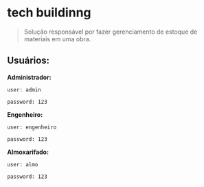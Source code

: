 # tech buildinng
>Solução responsável por fazer gerenciamento de estoque de materiais em uma obra.

## Usuários:
**Administrador:**

```user: admin```

```password: 123```

**Engenheiro:**

```user: engenheiro```

```password: 123```

**Almoxarifado:**

```user: almo```

```password: 123```

